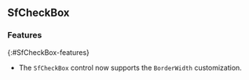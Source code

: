 ## SfCheckBox

### Features
{:#SfCheckBox-features}

* The `SfCheckBox` control now supports the `BorderWidth` customization.